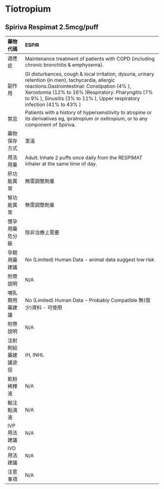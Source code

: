# Tiotropium

## Spiriva Respimat 2.5mcg/puff

| 藥物代碼 | ESPIR |
| :--- | :--- |
| 適應症 | Maintenance treatment of patients with COPD \(including chronic bronchitis & emphysema\). |
| 副作用 | GI disturbances, cough & local irritation, dysuria, urinary retention \(in men\), tachycardia, allergic reactions.Gastrointestinal: Constipation \(4% \), Xerostomia \(12% to 16% \)Respiratory: Pharyngitis \(7% to 9% \), Sinusitis \(3% to 11% \), Upper respiratory infection \(41% to 43% \) |
| 禁忌 | Patients with a history of hypersensitivity to atropine or its derivatives eg, ipratropium or oxitropium, or to any component of Spiriva. |
| 藥物保存方式 | 室溫 |
| 用法用量 | Adult: Inhale 2 puffs once daily from the RESPIMAT inhaler at the same time of day. |
| 肝功能異常 | 無需調整劑量 |
| 腎功能異常 | 無需調整劑量 |
| 懷孕用藥危分級 | 除非治療上需要 |
| 孕期用藥建議 | No \(Limited\) Human Data - animal data suggest low risk |
| 附帶說明 | N/A |
| 哺乳期用藥建議 | No \(Limited\) Human Data - Probably Compatible 無\(很少\)資料 - 可使用 |
| 附帶說明 | N/A |
| 注射劑給藥建議途徑 | IH, INHL |
| 乾粉稀釋液 | N/A |
| 輸注點滴液 | N/A |
| IVP 用法建議 | N/A |
| IVD 用法建議 | N/A |
| 注意事項 | N/A |

